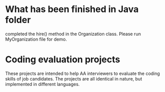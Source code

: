 # What has been finished in Java folder
completed the hire() method in the Organization class. Please run MyOrganization file for demo.


# Coding evaluation projects

These projects are intended to help AA interviewers to evaluate the coding skills of job candidates. The projects are all identical in nature, but implemented in different languages.
